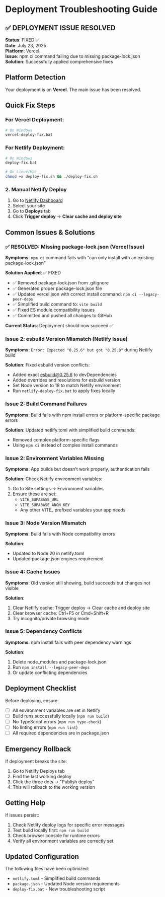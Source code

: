 # Deployment Troubleshooting Guide

## ✅ DEPLOYMENT ISSUE RESOLVED

**Status**: FIXED ✅  
**Date**: July 23, 2025  
**Platform**: Vercel  
**Issue**: npm ci command failing due to missing package-lock.json  
**Solution**: Successfully applied comprehensive fixes  

## Platform Detection
Your deployment is on **Vercel**. The main issue has been resolved.

## Quick Fix Steps

### For Vercel Deployment:
```bash
# On Windows
vercel-deploy-fix.bat
```

### For Netlify Deployment:
```bash
# On Windows
deploy-fix.bat

# On Linux/Mac
chmod +x deploy-fix.sh && ./deploy-fix.sh
```

### 2. Manual Netlify Deploy
1. Go to [Netlify Dashboard](https://app.netlify.com)
2. Select your site
3. Go to **Deploys** tab
4. Click **Trigger deploy** → **Clear cache and deploy site**

## Common Issues & Solutions

### ✅ RESOLVED: Missing package-lock.json (Vercel Issue)
**Symptoms**: `npm ci` command fails with "can only install with an existing package-lock.json"

**Solution Applied**: ✅ FIXED
- ✅ Removed package-lock.json from .gitignore
- ✅ Generated proper package-lock.json file
- ✅ Updated vercel.json with correct install command: `npm ci --legacy-peer-deps`
- ✅ Simplified build command to: `vite build`
- ✅ Fixed ES module compatibility issues
- ✅ Committed and pushed all changes to GitHub

**Current Status**: Deployment should now succeed ✅

### Issue 2: esbuild Version Mismatch (Netlify Issue)
**Symptoms**: `Error: Expected "0.25.6" but got "0.25.8"` during Netlify build

**Solution**: Fixed esbuild version conflicts:
- Added exact esbuild@0.25.6 to devDependencies
- Added overrides and resolutions for esbuild version
- Set Node version to 18 to match Netlify environment
- Run `netlify-deploy-fix.bat` to apply fixes locally

### Issue 2: Build Command Failures
**Symptoms**: Build fails with npm install errors or platform-specific package errors

**Solution**: Updated netlify.toml with simplified build commands:
- Removed complex platform-specific flags
- Using `npm ci` instead of complex install commands

### Issue 2: Environment Variables Missing
**Symptoms**: App builds but doesn't work properly, authentication fails

**Solution**: Check Netlify environment variables:
1. Go to Site settings → Environment variables
2. Ensure these are set:
   - `VITE_SUPABASE_URL`
   - `VITE_SUPABASE_ANON_KEY`
   - Any other VITE_ prefixed variables your app needs

### Issue 3: Node Version Mismatch
**Symptoms**: Build fails with Node compatibility errors

**Solution**: 
- Updated to Node 20 in netlify.toml
- Updated package.json engines requirement

### Issue 4: Cache Issues
**Symptoms**: Old version still showing, build succeeds but changes not visible

**Solution**:
1. Clear Netlify cache: Trigger deploy → Clear cache and deploy site
2. Clear browser cache: Ctrl+F5 or Cmd+Shift+R
3. Try incognito/private browsing mode

### Issue 5: Dependency Conflicts
**Symptoms**: npm install fails with peer dependency warnings

**Solution**:
1. Delete node_modules and package-lock.json
2. Run `npm install --legacy-peer-deps`
3. Or update conflicting dependencies

## Deployment Checklist

Before deploying, ensure:
- [ ] All environment variables are set in Netlify
- [ ] Build runs successfully locally (`npm run build`)
- [ ] No TypeScript errors (`npm run type-check`)
- [ ] No linting errors (`npm run lint`)
- [ ] All required dependencies are in package.json

## Emergency Rollback

If deployment breaks the site:
1. Go to Netlify Deploys tab
2. Find the last working deploy
3. Click the three dots → "Publish deploy"
4. This will rollback to the working version

## Getting Help

If issues persist:
1. Check Netlify deploy logs for specific error messages
2. Test build locally first: `npm run build`
3. Check browser console for runtime errors
4. Verify all environment variables are correctly set

## Updated Configuration

The following files have been optimized:
- `netlify.toml` - Simplified build commands
- `package.json` - Updated Node version requirements
- `deploy-fix.bat` - New troubleshooting script